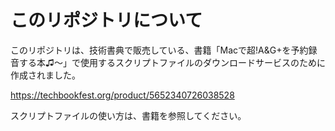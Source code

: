 # このリポジトリについて

このリポジトリは、技術書典で販売している、書籍「Macで超!A&G+を予約録音する本♫〜」で使用するスクリプトファイルのダウンロードサービスのために作成されました。

https://techbookfest.org/product/5652340726038528

スクリプトファイルの使い方は、書籍を参照してください。

